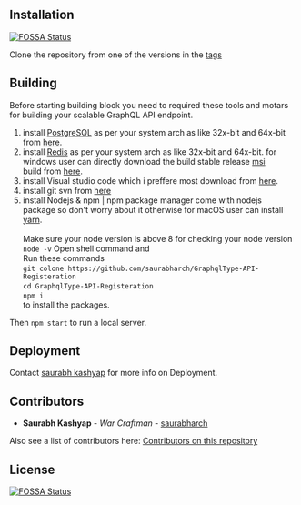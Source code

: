 ## Installation
[![FOSSA Status](https://app.fossa.io/api/projects/git%2Bgithub.com%2Fraindigi%2FGraphqlType-API-Registration.svg?type=shield)](https://app.fossa.io/projects/git%2Bgithub.com%2Fraindigi%2FGraphqlType-API-Registration?ref=badge_shield)


Clone the repository from one of the versions in the [tags](https://github.com/saurabharch/GraphqlType-API-Registration/tags)

## Building
Before starting building block you need to required these tools and motars for building your scalable GraphQL API endpoint.<br>
1. install [PostgreSQL](https://www.postgresql.org/download/) as per your system arch as like 32x-bit and 64x-bit from [here](https://www.postgresql.org/download/).
2. install [Redis](https://redis.io/download) as per your system arch as like 32x-bit and 64x-bit. for windows user can directly         download the build stable release [msi](https://github.com/MicrosoftArchive/redis/releases) <br>build from [here](https://github.com/MicrosoftArchive/redis/releases).<br>
3. install Visual studio code which i preffere most download from [here](https://code.visualstudio.com/).<br>
4. install git svn from [here](https://git-scm.com/download/)<br>
5. install Nodejs & npm | npm package manager come with nodejs package so don't worry about it otherwise for macOS user can install [yarn](https://yarnpkg.com/lang/en/docs/install/).<br><br>
Make sure your node version is above 8 for checking your node version <br>
`node -v`
Open shell command and <br>
Run these commands<br>
`git colone https://github.com/saurabharch/GraphqlType-API-Registeration` <br>
`cd GraphqlType-API-Registeration`<br>
`npm i`<br>
to install the packages.

Then `npm start` to run a local server.

## Deployment

Contact [saurabh kashyap](mailto:saurabh@raindigi.com) for more info on Deployment.

## Contributors


- **Saurabh Kashyap** - *War Craftman* - [saurabharch](https://github.com/saurabharch)

Also see a list of contributors here: [Contributors on this repository](https://github.com/saurabharch/GraphqlType-API-Registration/graphs/contributors)


## License
[![FOSSA Status](https://app.fossa.io/api/projects/git%2Bgithub.com%2Fraindigi%2FGraphqlType-API-Registration.svg?type=large)](https://app.fossa.io/projects/git%2Bgithub.com%2Fraindigi%2FGraphqlType-API-Registration?ref=badge_large)